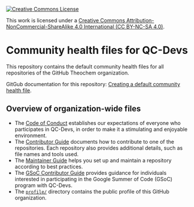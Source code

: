 [![Creative Commons License](https://i.creativecommons.org/l/by-nc-sa/4.0/88x31.png)](http://creativecommons.org/licenses/by-nc-sa/4.0/)

This work is licensed under a [Creative Commons Attribution-NonCommercial-ShareAlike 4.0 International (CC BY-NC-SA 4.0)](http://creativecommons.org/licenses/by-nc-sa/4.0/).

# Community health files for QC-Devs

This repository contains the default community health files
for all repositories of the GitHub Theochem organization.

GitGub documentation for this repository:
[Creating a default community health file](https://docs.github.com/en/communities/setting-up-your-project-for-healthy-contributions/creating-a-default-community-health-file).


## Overview of organization-wide files

- The [Code of Conduct](CODE_OF_CONDUCT.md)
  establishes our expectations of everyone who participates in QC-Devs,
  in order to make it a stimulating and enjoyable environment.
- The [Contributor Guide](CONTRIBUTING.md)
  documents how to contribute to one of the repositories.
  Each repository also provides additional details, such as file names and tools used.
- The [Maintainer Guide](MAINTAINING.md)
  helps you set up and maintain a repository according to best practices.
- The [GSoC Contributor Guide](GSoC.md)
  provides guidance for individuals interested in participating
  in the Google Summer of Code (GSoC) program with QC-Devs.
- The [`profile/`](profile/) directory
  contains the public profile of this GitHub organization.
